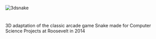 ![3dsnake](https://cloud.githubusercontent.com/assets/8658063/24824813/c6842dfc-1bc7-11e7-931c-a2688812cba4.png)
#
 3D adaptation of the classic arcade game Snake made for Computer Science Projects at Roosevelt in 2014
